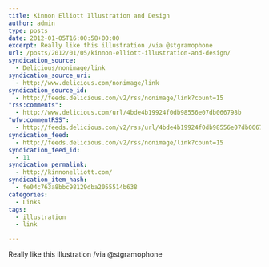 ```yaml
---
title: Kinnon Elliott Illustration and Design
author: admin
type: posts
date: 2012-01-05T16:00:58+00:00
excerpt: Really like this illustration /via @stgramophone
url: /posts/2012/01/05/kinnon-elliott-illustration-and-design/
syndication_source:
  - Delicious/nonimage/link
syndication_source_uri:
  - http://www.delicious.com/nonimage/link
syndication_source_id:
  - http://feeds.delicious.com/v2/rss/nonimage/link?count=15
"rss:comments":
  - http://www.delicious.com/url/4bde4b19924f0db98556e07db066798b
"wfw:commentRSS":
  - http://feeds.delicious.com/v2/rss/url/4bde4b19924f0db98556e07db066798b
syndication_feed:
  - http://feeds.delicious.com/v2/rss/nonimage/link?count=15
syndication_feed_id:
  - 11
syndication_permalink:
  - http://kinnonelliott.com/
syndication_item_hash:
  - fe04c763a8bbc98129dba2055514b638
categories:
  - Links
tags:
  - illustration
  - link

---
```

Really like this illustration /via @stgramophone